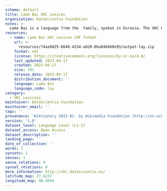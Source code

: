 ```yaml
---
schema: default
title: Lama Bai UKC Lexicon
organization: DataScientia Foundation
notes: >-
  Lama Bai is a language from the  family, spoken in Eurasia. The UKC Lexicon of Lama Bai is represented as a lexico-semantic network. It consists of words, word senses, synsets, as well as sense-level and synset-level relationships.
resources:
  - name: Lama Bai UKC Lexicon LMF format
    url: >-
      resources/74aa9d25-6648-4234-a020-06a846460e93/output-lay.zip
    format: xml
    license: https://creativecommons.org/licenses/by-nc-sa/4.0/
    last_updated: 2023-04-17
    created: 2023-04-17
    size: 791
    release_date: 2023-04-17
    distribution_document: ''
    language: Lama Bai
    language_code: lay
category:
  - UKC Lexicons
maintainer: DataScientia Foundation
maintainer_email: ''
tags: ''
provenance: 'Wiktionary 2022.01. by Wikimedia Foundation (http://en.wiktionary.org); Princeton WordNet 2.1 by Princeton University (https://wordnet.princeton.edu)'
version: '1.0'
dataset_level: Language Level (L1-2)
dataset_access: Open Access
dataset_description: ''
landing_page: ''
date_of_collection: ''
words: 1
synsets: 1
senses: 1
sense_relations: 0
synset_relations: 0
more_information: http://ukc.datascientia.eu/
latitude_map: 27.6237
longitude_map: 98.4694
---
```

